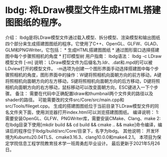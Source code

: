 # lbdg: 将LDraw模型文件生成HTML搭建图图纸的程序。

介绍：
    lbdg是将LDraw模型文件通过载入模型、拆分模型、渲染模型和输出图纸四个部分来生成搭建图图纸的程序。它使用了C++、OpenGL、GLFW、GLAD、GLM和PNGWriter。它包括：
        * 生成HTML搭建图图纸
        * 通过图形窗口选择搭建图中每个步骤照相机的角度
        * 打印模型树
用户指南：
    lbdg语法：
        lbdg -c LDraw模型文件 [-m]
    说明：
        LDraw模型文件为后缀名为.ldr、.dat和.mpd的可以被LDview打开的模型文件。
        -m选项为创建一个图形界面手动选择搭建图中每个步骤照相机的角度，图形界面中的操作：W键将照相机向面朝方向的前方移动，A键将照相机向面朝方向的左方移动，S键将照相机向面朝方向的后方移动，D键将照相机向面朝方向的右方移动，鼠标移动可以改变面朝方向，ESC键进入一下个步骤。
    备注：
        需要在代码中正确配置ldraw和thumbnail两个文件夹的路径以及shader的路径。
        可能需要改的文件src/Core/src/main.cpp和src/Tools/fileget.cpp。
        生成的搭建图图纸位于当前目录下LDraw模型文件的同名文件夹下面，使用浏览器打开index.html可以浏览搭建图图纸。
编译说明：
    1:需要安装OpenGL、GLFW、PNGWriter库，需要安装CMake、Clang、make
    2:在lbdg目录下使用[mkdir build && cd build && cmake .. && make]命令编译，编译后的程序位于lbdg/build/src/Core/目录下，名字为lbdg。
其他说明：
    开发环境为Kubuntu20.04TLS、cmake3.16.3、clang10.0.0和make4.2.1。
    本项目为保定学院信息工程学院教育技术学一班周勇彪毕业设计。
    最后更新于2021年5月26日。
